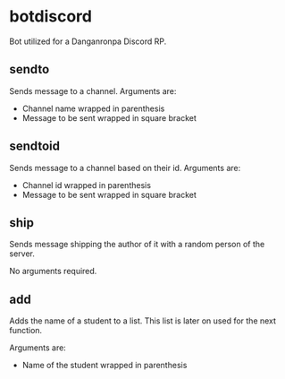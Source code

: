 # botdiscord
Bot utilized for a Danganronpa Discord RP.

## sendto
Sends message to a channel. Arguments are:
* Channel name wrapped in parenthesis
* Message to be sent wrapped in square bracket

## sendtoid
Sends message to a channel based on their id. Arguments are:
* Channel id wrapped in parenthesis
* Message to be sent wrapped in square bracket

## ship
Sends message shipping the author of it with a random person of the server.

No arguments required.

## add
Adds the name of a student to a list. This list is later on used for the next function.

Arguments are:
* Name of the student wrapped in parenthesis

